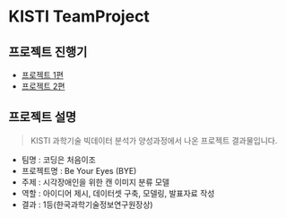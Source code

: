 # KISTI TeamProject
## 프로젝트 진행기
  * [프로젝트 1편](https://sooho-kim.tistory.com/51)
  * [프로젝트 2편](https://sooho-kim.tistory.com/61)

## 프로젝트 설명
> KISTI 과학기술 빅데이터 분석가 양성과정에서 나온 프로젝트 결과물입니다.
* 팀명 : 코딩은 처음이조
* 프로젝트명 : Be Your Eyes (BYE)
* 주제 : 시각장애인을 위한 캔 이미지 분류 모델
* 역할 : 아이디어 제시, 데이터셋 구축, 모델링, 발표자료 작성
* 결과 : 1등(한국과학기술정보연구원장상)
